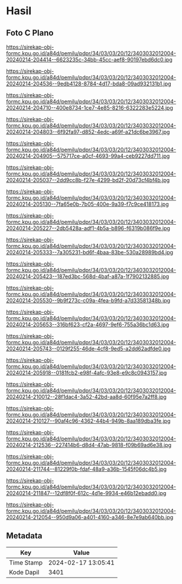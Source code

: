 # Hasil

## Foto C Plano

https://sirekap-obj-formc.kpu.go.id/a84d/pemilu/pdpr/34/03/03/20/12/3403032012004-20240214-204414--6623235c-34bb-45cc-aef8-90197ebd6dc0.jpg

https://sirekap-obj-formc.kpu.go.id/a84d/pemilu/pdpr/34/03/03/20/12/3403032012004-20240214-204536--9edb4128-8784-4d17-bda8-09ad932131b1.jpg

https://sirekap-obj-formc.kpu.go.id/a84d/pemilu/pdpr/34/03/03/20/12/3403032012004-20240214-204710--400e8734-1ce7-4e85-8216-6322283e5224.jpg

https://sirekap-obj-formc.kpu.go.id/a84d/pemilu/pdpr/34/03/03/20/12/3403032012004-20240214-204803--6f92fa97-d852-4edc-a69f-a21dc6be3967.jpg

https://sirekap-obj-formc.kpu.go.id/a84d/pemilu/pdpr/34/03/03/20/12/3403032012004-20240214-204905--575717ce-a0cf-4693-99a4-ceb9227dd711.jpg

https://sirekap-obj-formc.kpu.go.id/a84d/pemilu/pdpr/34/03/03/20/12/3403032012004-20240214-205037--2dd9cc8b-f27e-4299-bd2f-20d73cf4bf4b.jpg

https://sirekap-obj-formc.kpu.go.id/a84d/pemilu/pdpr/34/03/03/20/12/3403032012004-20240214-205130--7fa65e0b-7b05-400e-9a39-f7c9ce418173.jpg

https://sirekap-obj-formc.kpu.go.id/a84d/pemilu/pdpr/34/03/03/20/12/3403032012004-20240214-205227--2db5428a-adf1-4b5a-b896-f6319b086f9e.jpg

https://sirekap-obj-formc.kpu.go.id/a84d/pemilu/pdpr/34/03/03/20/12/3403032012004-20240214-205333--7a305231-bd6f-4baa-83be-530a28989bd4.jpg

https://sirekap-obj-formc.kpu.go.id/a84d/pemilu/pdpr/34/03/03/20/12/3403032012004-20240214-205423--187ed3bc-568d-4baf-a87a-1f7902132885.jpg

https://sirekap-obj-formc.kpu.go.id/a84d/pemilu/pdpr/34/03/03/20/12/3403032012004-20240214-205530--9b9f273c-c09a-4fea-b9fd-a7d33581348b.jpg

https://sirekap-obj-formc.kpu.go.id/a84d/pemilu/pdpr/34/03/03/20/12/3403032012004-20240214-205653--316bf623-cf2a-4697-9ef6-755a36bc1d63.jpg

https://sirekap-obj-formc.kpu.go.id/a84d/pemilu/pdpr/34/03/03/20/12/3403032012004-20240214-205743--0129f255-46de-4cf8-9ed5-a2dd62adfde0.jpg

https://sirekap-obj-formc.kpu.go.id/a84d/pemilu/pdpr/34/03/03/20/12/3403032012004-20240214-205918--0181fcb2-e98f-4afc-93e8-e9c8c0943157.jpg

https://sirekap-obj-formc.kpu.go.id/a84d/pemilu/pdpr/34/03/03/20/12/3403032012004-20240214-210012--28f1dac4-3a52-42bd-aa8d-60f95e7a2ff8.jpg

https://sirekap-obj-formc.kpu.go.id/a84d/pemilu/pdpr/34/03/03/20/12/3403032012004-20240214-210127--90af4c96-4362-44b4-949b-8aa189dba3fe.jpg

https://sirekap-obj-formc.kpu.go.id/a84d/pemilu/pdpr/34/03/03/20/12/3403032012004-20240214-212536--227414b6-d8d4-47ab-9818-f09b69ad6e38.jpg

https://sirekap-obj-formc.kpu.go.id/a84d/pemilu/pdpr/34/03/03/20/12/3403032012004-20240214-211744--81229f0b-fdaf-48a9-a36b-1545f06dc4b5.jpg

https://sirekap-obj-formc.kpu.go.id/a84d/pemilu/pdpr/34/03/03/20/12/3403032012004-20240214-211847--12df8f0f-612c-4d1e-9934-e46b12ebadd0.jpg

https://sirekap-obj-formc.kpu.go.id/a84d/pemilu/pdpr/34/03/03/20/12/3403032012004-20240214-212054--950d9a06-a401-4160-a346-8e7e9ab640bb.jpg


## Metadata

| Key        | Value               |
| ---------- | ------------------- |
| Time Stamp | 2024-02-17 13:05:41 |
| Kode Dapil | 3401                |



